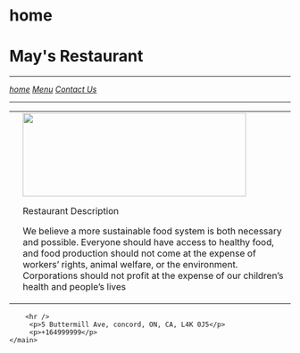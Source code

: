# home
<body>
    <main> 
        <head> 
            <h1>May's Restaurant</h1>
			   <hr />
		    </head>
	    	<nav>
			      <p><i><a href="home.html">home</a>   <a href="Menu.html">Menu</a>   <a href=Contact Us.html>Contact Us</a></i></p>
			  <hr/>
	    	</nav>
		<table>
		  <tr>
			  <td></td>
			  <td>
			    <img src="restaurance.jpg"
				  style="width: 400px; height:150px"/>
				  <p>Restaurant Description</p>
				  <p>We believe a more sustainable food system is both necessary and possible. Everyone should have access to healthy food, and food production should not come at the expense of workers’ rights, animal welfare, or the environment. Corporations should not profit at the expense of our children’s health and people’s lives</p>
			  </td>
		   </tr>
		</table>
		
		<hr />
		 <p>5 Buttermill Ave, concord, ON, CA, L4K 0J5</p>
		 <p>+164999999</p>
	</main>
</body>
